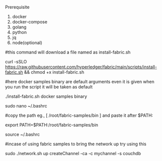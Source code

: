 Prerequisite
1) docker
2) docker-compose
3) golang
4) python
5) jq
6) node(optional)

#this command will download a file named as install-fabric.sh

curl -sSLO https://raw.githubusercontent.com/hyperledger/fabric/main/scripts/install-fabric.sh && chmod +x install-fabric.sh

#here docker samples binary are default arguments even it is given when you run the script it will be taken as default

./install-fabric.sh docker samples binary

sudo nano ~/.bashrc

#copy the path eg., [ /root/fabric-samples/bin ] and paste it after $PATH:

export PATH=$PATH:/root/fabric-samples/bin

source ~/.bashrc

#incase of using fabric samples to bring the network up try using this

sudo ./network.sh up createChannel -ca -c mychannel -s couchdb
